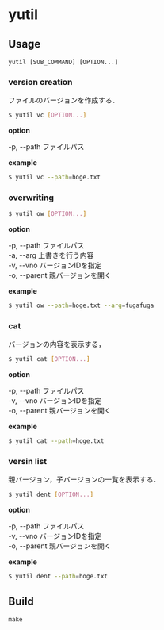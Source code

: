 # yutil

## Usage

```
yutil [SUB_COMMAND] [OPTION...]
```

### version creation

ファイルのバージョンを作成する．

```bash
$ yutil vc [OPTION...]
```

**option**

-p, --path		ファイルパス

**example**

```bash
$ yutil vc --path=hoge.txt
```

### overwriting

```bash
$ yutil ow [OPTION...]
```

**option**

-p, --path		ファイルパス  
-a, --arg			上書きを行う内容  
-v, --vno			バージョンIDを指定  
-o, --parent	親バージョンを開く  

**example**

```bash
$ yutil ow --path=hoge.txt --arg=fugafuga
```

### cat

バージョンの内容を表示する，

```bash
$ yutil cat [OPTION...]
```

**option**

-p, --path		ファイルパス  
-v, --vno			バージョンIDを指定  
-o, --parent	親バージョンを開く  

**example**

```bash
$ yutil cat --path=hoge.txt 
```

### versin list

親バージョン，子バージョンの一覧を表示する．

```bash
$ yutil dent [OPTION...]
```

**option**

-p, --path		ファイルパス  
-v, --vno			バージョンIDを指定  
-o, --parent	親バージョンを開く  

**example**

```bash
$ yutil dent --path=hoge.txt
```

## Build

```
make
```
